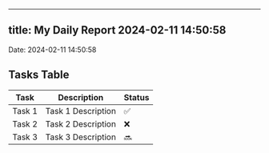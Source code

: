 
---
title: My Daily Report 2024-02-11 14:50:58
---

Date: 2024-02-11 14:50:58

## Tasks Table

| Task | Description | Status |
|------|-------------|--------|
| Task 1 | Task 1 Description | ✅ |
| Task 2 | Task 2 Description | ❌ |
| Task 3 | Task 3 Description | 🔜 |
